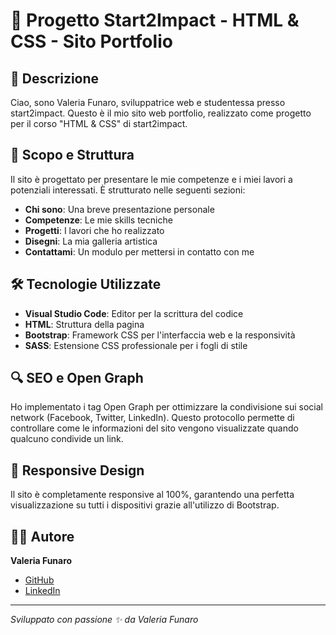 # 🌟 Progetto Start2Impact - HTML & CSS - Sito Portfolio

## 📝 Descrizione

Ciao, sono Valeria Funaro, sviluppatrice web e studentessa presso start2impact. Questo è il mio sito web portfolio, realizzato come progetto per il corso "HTML & CSS" di start2impact.

## 🎯 Scopo e Struttura

Il sito è progettato per presentare le mie competenze e i miei lavori a potenziali interessati. È strutturato nelle seguenti sezioni:

- **Chi sono**: Una breve presentazione personale
- **Competenze**: Le mie skills tecniche
- **Progetti**: I lavori che ho realizzato
- **Disegni**: La mia galleria artistica
- **Contattami**: Un modulo per mettersi in contatto con me

## 🛠️ Tecnologie Utilizzate

- **Visual Studio Code**: Editor per la scrittura del codice
- **HTML**: Struttura della pagina
- **Bootstrap**: Framework CSS per l'interfaccia web e la responsività
- **SASS**: Estensione CSS professionale per i fogli di stile

## 🔍 SEO e Open Graph

Ho implementato i tag Open Graph per ottimizzare la condivisione sui social network (Facebook, Twitter, LinkedIn). Questo protocollo permette di controllare come le informazioni del sito vengono visualizzate quando qualcuno condivide un link.

## 📱 Responsive Design

Il sito è completamente responsive al 100%, garantendo una perfetta visualizzazione su tutti i dispositivi grazie all'utilizzo di Bootstrap.

## 👩‍💻 Autore

**Valeria Funaro**

- [GitHub](https://github.com/ValeriaFunaro)
- [LinkedIn](https://www.linkedin.com/in/valeriafunaro)

---

_Sviluppato con passione ✨ da Valeria Funaro_
